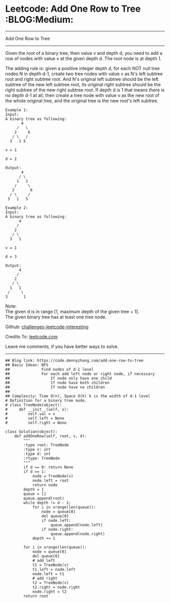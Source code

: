 # Leetcode: Add One Row to Tree     :BLOG:Medium:


---

Add One Row to Tree  

---

Given the root of a binary tree, then value v and depth d, you need to add a row of nodes with value v at the given depth d. The root node is at depth 1.  

The adding rule is: given a positive integer depth d, for each NOT null tree nodes N in depth d-1, create two tree nodes with value v as N's left subtree root and right subtree root. And N's original left subtree should be the left subtree of the new left subtree root, its original right subtree should be the right subtree of the new right subtree root. If depth d is 1 that means there is no depth d-1 at all, then create a tree node with value v as the new root of the whole original tree, and the original tree is the new root's left subtree.  

    Example 1:
    Input: 
    A binary tree as following:
           4
         /   \
        2     6
       / \   / 
      3   1 5   
    
    v = 1
    
    d = 2
    
    Output: 
           4
          / \
         1   1
        /     \
       2       6
      / \     / 
     3   1   5

    Example 2:
    Input: 
    A binary tree as following:
          4
         /   
        2    
       / \   
      3   1    
    
    v = 1
    
    d = 3
    
    Output: 
          4
         /   
        2
       / \    
      1   1
     /     \  
    3       1

Note:  
The given d is in range [1, maximum depth of the given tree + 1].  
The given binary tree has at least one tree node.  

Github: [challenges-leetcode-interesting](https://github.com/DennyZhang/challenges-leetcode-interesting/tree/master/add-one-row-to-tree)  

Credits To: [leetcode.com](https://leetcode.com/problems/add-one-row-to-tree/description/)  

Leave me comments, if you have better ways to solve.  

---

    ## Blog link: https://code.dennyzhang.com/add-one-row-to-tree
    ## Basic Ideas: BFS
    ##              Find nodes of d-1 level
    ##              For each add left node or right node, if necessary
    ##                  If node only have one child
    ##                  If node have both children
    ##                  If node have no children
    ##
    ## Complexity: Time O(n), Space O(k) k is the width of d-1 level
    # Definition for a binary tree node.
    # class TreeNode(object):
    #     def __init__(self, x):
    #         self.val = x
    #         self.left = None
    #         self.right = None
    
    class Solution(object):
        def addOneRow(self, root, v, d):
            """
            :type root: TreeNode
            :type v: int
            :type d: int
            :rtype: TreeNode
            """
            if d == 0: return None
            if d == 1:
                node = TreeNode(v)
                node.left = root
                return node
            depth = 1
            queue = []
            queue.append(root)
            while depth != d - 1:
                for i in xrange(len(queue)):
                    node = queue[0]
                    del queue[0]
                    if node.left:
                        queue.append(node.left)
                    if node.right:
                        queue.append(node.right)
                depth += 1
    
            for i in xrange(len(queue)):
                node = queue[0]
                del queue[0]
                # add left
                t1 = TreeNode(v)
                t1.left = node.left
                node.left = t1
                # add right
                t2 = TreeNode(v)
                t2.right = node.right
                node.right = t2
            return root